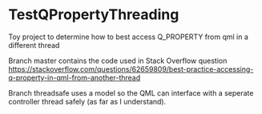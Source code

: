 # TestQPropertyThreading
Toy project to determine how to best access Q_PROPERTY from qml in a different thread

Branch master contains the code used in Stack Overflow question https://stackoverflow.com/questions/62659809/best-practice-accessing-q-property-in-qml-from-another-thread

Branch threadsafe uses a model so the QML can interface with a seperate controller thread safely (as far as I understand).
